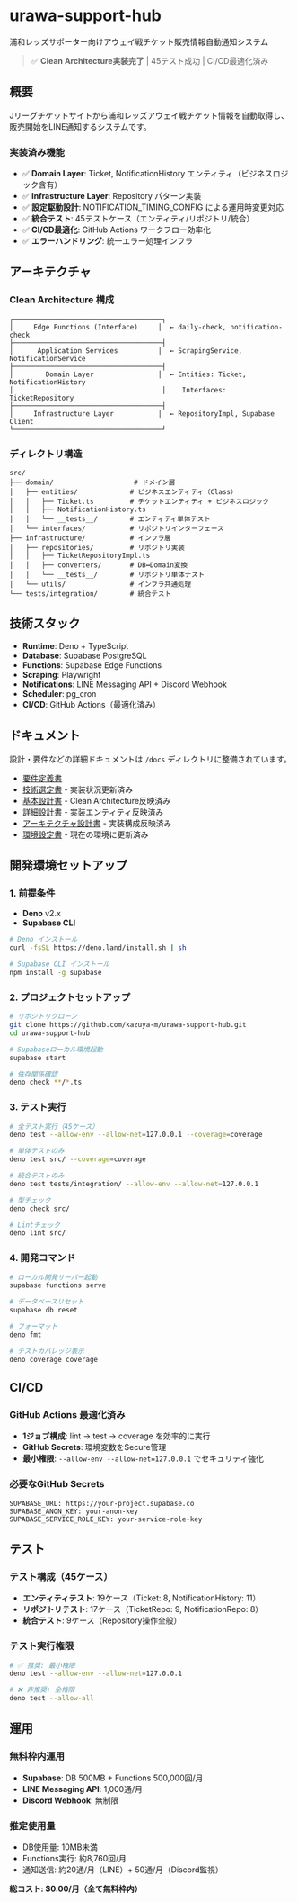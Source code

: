 # urawa-support-hub

浦和レッズサポーター向けアウェイ戦チケット販売情報自動通知システム

> ✅ **Clean Architecture実装完了** | 45テスト成功 | CI/CD最適化済み

## 概要

Jリーグチケットサイトから浦和レッズアウェイ戦チケット情報を自動取得し、販売開始をLINE通知するシステムです。

### 実装済み機能

- ✅ **Domain Layer**: Ticket, NotificationHistory エンティティ（ビジネスロジック含有）
- ✅ **Infrastructure Layer**: Repository パターン実装
- ✅ **設定駆動設計**: NOTIFICATION_TIMING_CONFIG による運用時変更対応
- ✅ **統合テスト**: 45テストケース（エンティティ/リポジトリ/統合）
- ✅ **CI/CD最適化**: GitHub Actions ワークフロー効率化
- ✅ **エラーハンドリング**: 統一エラー処理インフラ

## アーキテクチャ

### Clean Architecture 構成

```
┌─────────────────────────────────────┐
│     Edge Functions (Interface)     │  ← daily-check, notification-check
├─────────────────────────────────────┤
│      Application Services          │  ← ScrapingService, NotificationService  
├─────────────────────────────────────┤
│        Domain Layer                │  ← Entities: Ticket, NotificationHistory
│                                     │    Interfaces: TicketRepository
├─────────────────────────────────────┤
│     Infrastructure Layer           │  ← RepositoryImpl, Supabase Client
└─────────────────────────────────────┘
```

### ディレクトリ構造

```
src/
├── domain/                    # ドメイン層
│   ├── entities/             # ビジネスエンティティ（Class）
│   │   ├── Ticket.ts         # チケットエンティティ + ビジネスロジック
│   │   ├── NotificationHistory.ts
│   │   └── __tests__/        # エンティティ単体テスト
│   └── interfaces/           # リポジトリインターフェース
├── infrastructure/           # インフラ層  
│   ├── repositories/         # リポジトリ実装
│   │   ├── TicketRepositoryImpl.ts
│   │   ├── converters/       # DB↔Domain変換
│   │   └── __tests__/        # リポジトリ単体テスト
│   └── utils/                # インフラ共通処理
└── tests/integration/        # 統合テスト
```

## 技術スタック

- **Runtime**: Deno + TypeScript
- **Database**: Supabase PostgreSQL
- **Functions**: Supabase Edge Functions
- **Scraping**: Playwright
- **Notifications**: LINE Messaging API + Discord Webhook
- **Scheduler**: pg_cron
- **CI/CD**: GitHub Actions（最適化済み）

## ドキュメント

設計・要件などの詳細ドキュメントは `/docs` ディレクトリに整備されています。

- [要件定義書](docs/要件定義書.md)
- [技術選定書](docs/技術選定書.md) - 実装状況更新済み
- [基本設計書](docs/基本設計書.md) - Clean Architecture反映済み
- [詳細設計書](docs/詳細設計書.md) - 実装エンティティ反映済み
- [アーキテクチャ設計書](docs/アーキテクチャ設計書.md) - 実装構成反映済み
- [環境設定書](docs/環境設定書.md) - 現在の環境に更新済み

## 開発環境セットアップ

### 1. 前提条件

- **Deno** v2.x
- **Supabase CLI**

```bash
# Deno インストール
curl -fsSL https://deno.land/install.sh | sh

# Supabase CLI インストール
npm install -g supabase
```

### 2. プロジェクトセットアップ

```bash
# リポジトリクローン
git clone https://github.com/kazuya-m/urawa-support-hub.git
cd urawa-support-hub

# Supabaseローカル環境起動
supabase start

# 依存関係確認
deno check **/*.ts
```

### 3. テスト実行

```bash
# 全テスト実行（45ケース）
deno test --allow-env --allow-net=127.0.0.1 --coverage=coverage

# 単体テストのみ
deno test src/ --coverage=coverage

# 統合テストのみ  
deno test tests/integration/ --allow-env --allow-net=127.0.0.1

# 型チェック
deno check src/

# Lintチェック
deno lint src/
```

### 4. 開発コマンド

```bash
# ローカル開発サーバー起動
supabase functions serve

# データベースリセット
supabase db reset

# フォーマット
deno fmt

# テストカバレッジ表示
deno coverage coverage
```

## CI/CD

### GitHub Actions 最適化済み

- **1ジョブ構成**: lint → test → coverage を効率的に実行
- **GitHub Secrets**: 環境変数をSecure管理
- **最小権限**: `--allow-env --allow-net=127.0.0.1` でセキュリティ強化

### 必要なGitHub Secrets

```
SUPABASE_URL: https://your-project.supabase.co
SUPABASE_ANON_KEY: your-anon-key
SUPABASE_SERVICE_ROLE_KEY: your-service-role-key
```

## テスト

### テスト構成（45ケース）

- **エンティティテスト**: 19ケース（Ticket: 8, NotificationHistory: 11）
- **リポジトリテスト**: 17ケース（TicketRepo: 9, NotificationRepo: 8）
- **統合テスト**: 9ケース（Repository操作全般）

### テスト実行権限

```bash
# ✅ 推奨: 最小権限
deno test --allow-env --allow-net=127.0.0.1

# ❌ 非推奨: 全権限
deno test --allow-all
```

## 運用

### 無料枠内運用

- **Supabase**: DB 500MB + Functions 500,000回/月
- **LINE Messaging API**: 1,000通/月
- **Discord Webhook**: 無制限

### 推定使用量

- DB使用量: 10MB未満
- Functions実行: 約8,760回/月
- 通知送信: 約20通/月（LINE）+ 50通/月（Discord監視）

**総コスト: $0.00/月（全て無料枠内）**
